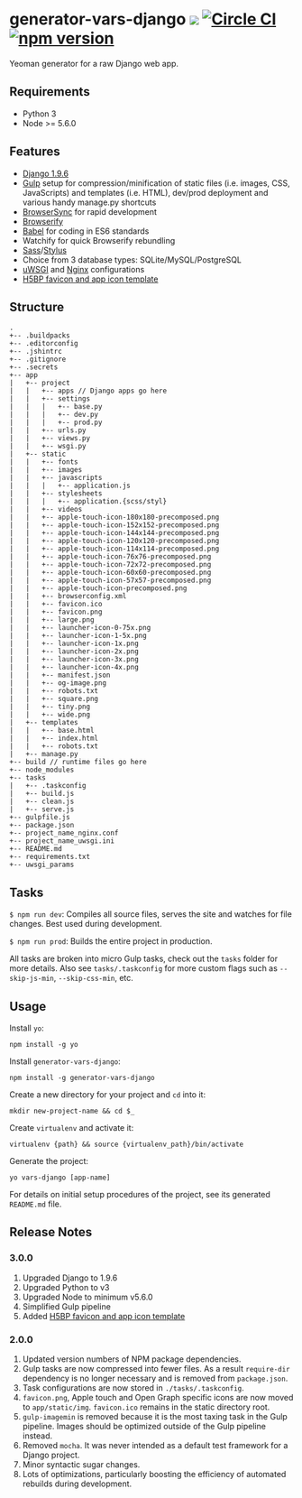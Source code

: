 # generator-vars-django ![](https://img.shields.io/maintenance/no/2016) [![Circle CI](https://circleci.com/gh/andrewscwei/generator-vars-django/tree/master.svg?style=svg)](https://circleci.com/gh/andrewscwei/generator-vars-django/tree/master) [![npm version](https://badge.fury.io/js/generator-vars-django.svg)](https://badge.fury.io/js/generator-vars-django)

Yeoman generator for a raw Django web app.

## Requirements

- Python 3
- Node >= 5.6.0

## Features

- [Django 1.9.6](https://www.djangoproject.com)
- [Gulp](http://gulpjs.com) setup for compression/minification of static files (i.e. images, CSS, JavaScripts) and templates (i.e. HTML), dev/prod deployment and various handy manage.py shortcuts
- [BrowserSync](http://www.browsersync.io) for rapid development
- [Browserify](http://browserify.org)
- [Babel](https://babeljs.io) for coding in ES6 standards
- Watchify for quick Browserify rebundling
- [Sass](http://sass-lang.com)/[Stylus](https://learnboost.github.io/stylus/)
- Choice from 3 database types: SQLite/MySQL/PostgreSQL
- [uWSGI](https://uwsgi-docs.readthedocs.org/en/latest/) and [Nginx](http://wiki.nginx.org/Main) configurations
- [H5BP favicon and app icon template](http://littlewebgiants.com/favicon-and-app-icon-template/)

## Structure

```
.
+-- .buildpacks
+-- .editorconfig
+-- .jshintrc
+-- .gitignore
+-- .secrets
+-- app
|   +-- project
|   |   +-- apps // Django apps go here
|   |   +-- settings
|   |   |   +-- base.py
|   |   |   +-- dev.py
|   |   |   +-- prod.py
|   |   +-- urls.py
|   |   +-- views.py
|   |   +-- wsgi.py
|   +-- static
|   |   +-- fonts
|   |   +-- images
|   |   +-- javascripts
|   |   |   +-- application.js
|   |   +-- stylesheets
|   |   |   +-- application.{scss/styl}
|   |   +-- videos
|   |   +-- apple-touch-icon-180x180-precomposed.png
|   |   +-- apple-touch-icon-152x152-precomposed.png
|   |   +-- apple-touch-icon-144x144-precomposed.png
|   |   +-- apple-touch-icon-120x120-precomposed.png
|   |   +-- apple-touch-icon-114x114-precomposed.png
|   |   +-- apple-touch-icon-76x76-precomposed.png
|   |   +-- apple-touch-icon-72x72-precomposed.png
|   |   +-- apple-touch-icon-60x60-precomposed.png
|   |   +-- apple-touch-icon-57x57-precomposed.png
|   |   +-- apple-touch-icon-precomposed.png
|   |   +-- browserconfig.xml
|   |   +-- favicon.ico
|   |   +-- favicon.png
|   |   +-- large.png
|   |   +-- launcher-icon-0-75x.png
|   |   +-- launcher-icon-1-5x.png
|   |   +-- launcher-icon-1x.png
|   |   +-- launcher-icon-2x.png
|   |   +-- launcher-icon-3x.png
|   |   +-- launcher-icon-4x.png
|   |   +-- manifest.json
|   |   +-- og-image.png
|   |   +-- robots.txt
|   |   +-- square.png
|   |   +-- tiny.png
|   |   +-- wide.png
|   +-- templates
|   |   +-- base.html
|   |   +-- index.html
|   |   +-- robots.txt
|   +-- manage.py
+-- build // runtime files go here
+-- node_modules
+-- tasks
|   +-- .taskconfig
|   +-- build.js
|   +-- clean.js
|   +-- serve.js
+-- gulpfile.js
+-- package.json
+-- project_name_nginx.conf
+-- project_name_uwsgi.ini
+-- README.md
+-- requirements.txt
+-- uwsgi_params
```

## Tasks

```$ npm run dev```: Compiles all source files, serves the site and watches for file changes. Best used during development.

```$ npm run prod```: Builds the entire project in production.

All tasks are broken into micro Gulp tasks, check out the ```tasks``` folder for more details. Also see ```tasks/.taskconfig``` for more custom flags such as ```--skip-js-min```, ```--skip-css-min```, etc.


## Usage

Install ```yo```:
```
npm install -g yo
```

Install ```generator-vars-django```:
```
npm install -g generator-vars-django
```

Create a new directory for your project and ```cd``` into it:
```
mkdir new-project-name && cd $_
```

Create ```virtualenv``` and activate it:
```
virtualenv {path} && source {virtualenv_path}/bin/activate
```

Generate the project:
```
yo vars-django [app-name]
```

For details on initial setup procedures of the project, see its generated ```README.md``` file.

## Release Notes

### 3.0.0
1. Upgraded Django to 1.9.6
2. Upgraded Python to v3
3. Upgraded Node to minimum v5.6.0
4. Simplified Gulp pipeline
5. Added [H5BP favicon and app icon template](http://littlewebgiants.com/favicon-and-app-icon-template/)

### 2.0.0
1. Updated version numbers of NPM package dependencies.
2. Gulp tasks are now compressed into fewer files. As a result `require-dir` dependency is no longer necessary and is removed from `package.json`.
3. Task configurations are now stored in `./tasks/.taskconfig`.
4. `favicon.png`, Apple touch and Open Graph specific icons are now moved to `app/static/img`. `favicon.ico` remains in the static directory root.
5. `gulp-imagemin` is removed because it is the most taxing task in the Gulp pipeline. Images should be optimized outside of the Gulp pipeline instead.
6. Removed `mocha`. It was never intended as a default test framework for a Django project. 
7. Minor syntactic sugar changes.
8. Lots of optimizations, particularly boosting the efficiency of automated rebuilds during development.
